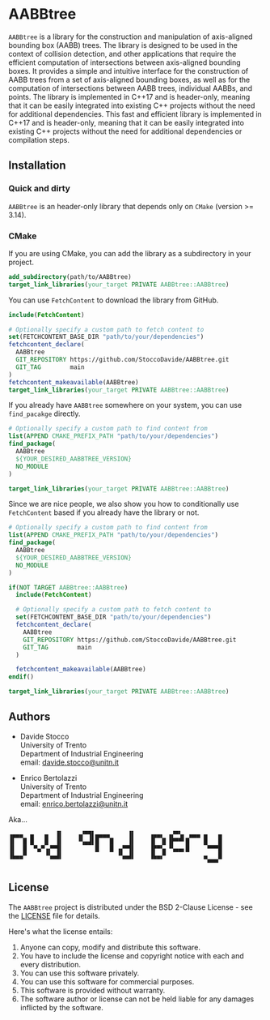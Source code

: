 # AABBtree

`AABBtree` is a library for the construction and manipulation of axis-aligned bounding box (AABB) trees. The library is designed to be used in the context of collision detection, and other applications that require the efficient computation of intersections between axis-aligned bounding boxes. It provides a simple and intuitive interface for the construction of AABB trees from a set of axis-aligned bounding boxes, as well as for the computation of intersections between AABB trees, individual AABBs, and points. The library is implemented in C++17 and is header-only, meaning that it can be easily integrated into existing C++ projects without the need for additional dependencies. This fast and efficient library is implemented in C++17 and is header-only, meaning that it can be easily integrated into existing C++ projects without the need for additional dependencies or compilation steps.

## Installation

### Quick and dirty

`AABBtree` is an header-only library that depends only on `CMake` (version >= 3.14).

### CMake

If you are using CMake, you can add the library as a subdirectory in your project.

```cmake
add_subdirectory(path/to/AABBtree)
target_link_libraries(your_target PRIVATE AABBtree::AABBtree)
```

You can use `FetchContent` to download the library from GitHub.

```cmake
include(FetchContent)

# Optionally specify a custom path to fetch content to
set(FETCHCONTENT_BASE_DIR "path/to/your/dependencies")
fetchcontent_declare(
  AABBtree
  GIT_REPOSITORY https://github.com/StoccoDavide/AABBtree.git
  GIT_TAG        main
)
fetchcontent_makeavailable(AABBtree)
target_link_libraries(your_target PRIVATE AABBtree::AABBtree)
```

If you already have `AABBtree` somewhere on your system, you can use `find_pacakge` directly.

```cmake
# Optionally specify a custom path to find content from
list(APPEND CMAKE_PREFIX_PATH "path/to/your/dependencies")
find_package(
  AABBtree
  ${YOUR_DESIRED_AABBTREE_VERSION}
  NO_MODULE
)

target_link_libraries(your_target PRIVATE AABBtree::AABBtree)
```

Since we are nice people, we also show you how to conditionally use `FetchContent` based if you already have the library or not.

```cmake
# Optionally specify a custom path to find content from
list(APPEND CMAKE_PREFIX_PATH "path/to/your/dependencies")
find_package(
  AABBtree
  ${YOUR_DESIRED_AABBTREE_VERSION}
  NO_MODULE
)

if(NOT TARGET AABBtree::AABBtree)
  include(FetchContent)

  # Optionally specify a custom path to fetch content to
  set(FETCHCONTENT_BASE_DIR "path/to/your/dependencies")
  fetchcontent_declare(
    AABBtree
    GIT_REPOSITORY https://github.com/StoccoDavide/AABBtree.git
    GIT_TAG        main
  )

  fetchcontent_makeavailable(AABBtree)
endif()

target_link_libraries(your_target PRIVATE AABBtree::AABBtree)
```

## Authors

- Davide Stocco <br>
  University of Trento <br>
  Department of Industrial Engineering <br>
  email: davide.stocco@unitn.it

- Enrico Bertolazzi <br>
  University of Trento <br>
  Department of Industrial Engineering <br>
  email: enrico.bertolazzi@unitn.it

Aka...

```
▗▄▄▄  ▄   ▄  ▐▌    ▗▞▀▜▌▄▄▄▄     ▐▌    ▗▄▄▖ ▗▞▀▚▖ ▄▄▄ ▄   ▄
▐▌  █ █   █  ▐▌    ▝▚▄▟▌█   █    ▐▌    ▐▌ ▐▌▐▛▀▀▘█    █   █
▐▌  █  ▀▄▀▗▞▀▜▌         █   █ ▗▞▀▜▌    ▐▛▀▚▖▝▚▄▄▖█     ▀▀▀█
▐▙▄▄▀     ▝▚▄▟▌               ▝▚▄▟▌    ▐▙▄▞▘          ▄   █
                                                       ▀▀▀
```

## License

The `AABBtree` project is distributed under the BSD 2-Clause License - see the [LICENSE](https://StoccoDavide.github.io/AABBtree/LICENSE) file for details.

Here's what the license entails:

1. Anyone can copy, modify and distribute this software.
2. You have to include the license and copyright notice with each and every distribution.
3. You can use this software privately.
4. You can use this software for commercial purposes.
5. This software is provided without warranty.
6. The software author or license can not be held liable for any damages inflicted by the software.
